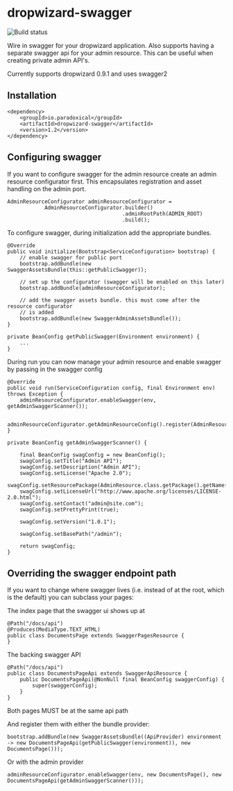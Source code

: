 dropwizard-swagger
========================

![Build status](https://travis-ci.org/paradoxical-io/dropwizard.swagger.svg?branch=master)

Wire in swagger for your dropwizard application. Also supports having a separate swagger api for your admin resource. This can be useful when creating private admin API's.  

Currently supports dropwizard 0.9.1 and uses swagger2

## Installation

```
<dependency>
    <groupId>io.paradoxical</groupId>
    <artifactId>dropwizard-swagger</artifactId>
    <version>1.2</version>
</dependency>
```

## Configuring swagger 

If you want to configure swagger for the admin resource create an admin resource configurator first.  This encapsulates registration and asset handling on the admin port.

```
AdminResourceConfigurator adminResourceConfigurator = 
            AdminResourceConfigurator.builder()
                                     .adminRootPath(ADMIN_ROOT)
                                     .build();
```

To configure swagger, during initialization add the appropriate bundles.

```
@Override
public void initialize(Bootstrap<ServiceConfiguration> bootstrap) {
    // enable swagger for public port
    bootstrap.addBundle(new SwaggerAssetsBundle(this::getPublicSwagger));
    
    // set up the configurator (swagger will be enabled on this later)
    bootstrap.addBundle(adminResourceConfigurator);
    
    // add the swagger assets bundle. this must come after the resource configurator
    // is added
    bootstrap.addBundle(new SwaggerAdminAssetsBundle());
}

private BeanConfig getPublicSwagger(Environment environment) {
    ...
}

```

During run you can now manage your admin resource and enable swagger by passing in the swagger config


```
@Override
public void run(ServiceConfiguration config, final Environment env) throws Exception {
    adminResourceConfigurator.enableSwagger(env, getAdminSwaggerScanner());
    
    adminResourceConfigurator.getAdminResourceConfig().register(AdminResource.class);
}

private BeanConfig getAdminSwaggerScanner() {

    final BeanConfig swagConfig = new BeanConfig();
    swagConfig.setTitle("Admin API");
    swagConfig.setDescription("Admin API");
    swagConfig.setLicense("Apache 2.0");
    swagConfig.setResourcePackage(AdminResource.class.getPackage().getName());
    swagConfig.setLicenseUrl("http://www.apache.org/licenses/LICENSE-2.0.html");
    swagConfig.setContact("admin@site.com");
    swagConfig.setPrettyPrint(true);

    swagConfig.setVersion("1.0.1");

    swagConfig.setBasePath("/admin");

    return swagConfig;
}
```

## Overriding the swagger endpoint path

If you want to change where swagger lives (i.e. instead of at the root, which is the default) you can subclass your pages:

The index page that the swagger ui shows up at
```
@Path("/docs/api")
@Produces(MediaType.TEXT_HTML)
public class DocumentsPage extends SwaggerPagesResource {
}
```

The backing swagger API

```
@Path("/docs/api")
public class DocumentsPageApi extends SwaggerApiResource {
    public DocumentsPageApi(@NonNull final BeanConfig swaggerConfig) {
        super(swaggerConfig);
    }
}
```

Both pages MUST be at the same api path

And register them with either the bundle provider:

```
bootstrap.addBundle(new SwaggerAssetsBundle((ApiProvider) environment -> new DocumentsPageApi(getPublicSwagger(environment)), new DocumentsPage()));
```

Or with the admin provider

```
adminResourceConfigurator.enableSwagger(env, new DocumentsPage(), new DocumentsPageApi(getAdminSwaggerScanner()));
```

